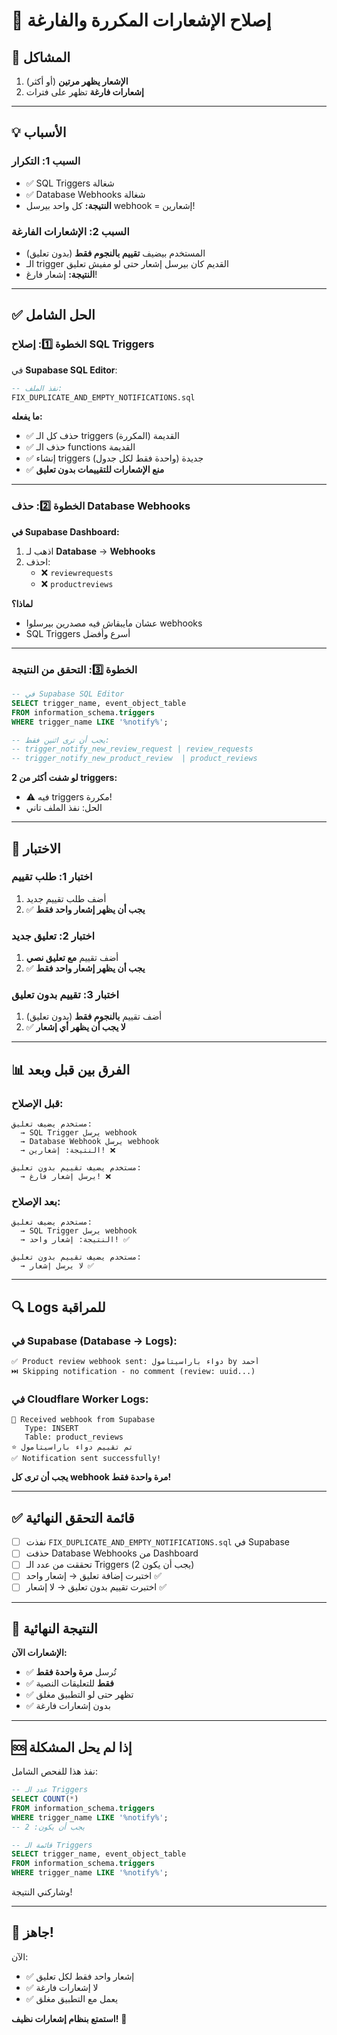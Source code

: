 # 🔧 إصلاح الإشعارات المكررة والفارغة

## 🐛 المشاكل

1. **الإشعار يظهر مرتين** (أو أكثر)
2. **إشعارات فارغة** تظهر على فترات

---

## 💡 الأسباب

### السبب 1: التكرار
- ✅ SQL Triggers شغالة
- ✅ Database Webhooks شغالة
- **النتيجة:** كل واحد بيرسل webhook = إشعارين!

### السبب 2: الإشعارات الفارغة
- المستخدم بيضيف **تقييم بالنجوم فقط** (بدون تعليق)
- الـ trigger القديم كان بيرسل إشعار حتى لو مفيش تعليق
- **النتيجة:** إشعار فارغ!

---

## ✅ الحل الشامل

### الخطوة 1️⃣: إصلاح SQL Triggers

في **Supabase SQL Editor**:

```sql
-- نفذ الملف:
FIX_DUPLICATE_AND_EMPTY_NOTIFICATIONS.sql
```

**ما يفعله:**
- ✅ حذف كل الـ triggers القديمة (المكررة)
- ✅ حذف الـ functions القديمة
- ✅ إنشاء triggers جديدة (واحدة فقط لكل جدول)
- ✅ **منع الإشعارات للتقييمات بدون تعليق**

---

### الخطوة 2️⃣: حذف Database Webhooks

**في Supabase Dashboard:**

1. اذهب لـ **Database** → **Webhooks**
2. احذف:
   - ❌ `reviewrequests`
   - ❌ `productreviews`

**لماذا؟**
- عشان مايبقاش فيه مصدرين بيرسلوا webhooks
- SQL Triggers أسرع وأفضل

---

### الخطوة 3️⃣: التحقق من النتيجة

```sql
-- في Supabase SQL Editor
SELECT trigger_name, event_object_table
FROM information_schema.triggers
WHERE trigger_name LIKE '%notify%';

-- يجب أن ترى اثنين فقط:
-- trigger_notify_new_review_request | review_requests
-- trigger_notify_new_product_review  | product_reviews
```

**لو شفت أكثر من 2 triggers:**
- ⚠️ فيه triggers مكررة!
- الحل: نفذ الملف تاني

---

## 🧪 الاختبار

### اختبار 1: طلب تقييم
1. أضف طلب تقييم جديد
2. ✅ **يجب أن يظهر إشعار واحد فقط**

### اختبار 2: تعليق جديد
1. أضف تقييم **مع تعليق نصي**
2. ✅ **يجب أن يظهر إشعار واحد فقط**

### اختبار 3: تقييم بدون تعليق
1. أضف تقييم **بالنجوم فقط** (بدون تعليق)
2. ✅ **لا يجب أن يظهر أي إشعار**

---

## 📊 الفرق بين قبل وبعد

### قبل الإصلاح:
```
مستخدم يضيف تعليق:
  → SQL Trigger يرسل webhook
  → Database Webhook يرسل webhook
  → النتيجة: إشعارين! ❌

مستخدم يضيف تقييم بدون تعليق:
  → يرسل إشعار فارغ! ❌
```

### بعد الإصلاح:
```
مستخدم يضيف تعليق:
  → SQL Trigger يرسل webhook
  → النتيجة: إشعار واحد! ✅

مستخدم يضيف تقييم بدون تعليق:
  → لا يرسل إشعار ✅
```

---

## 🔍 Logs للمراقبة

### في Supabase (Database → Logs):
```
✅ Product review webhook sent: دواء باراسيتامول by أحمد
⏭️ Skipping notification - no comment (review: uuid...)
```

### في Cloudflare Worker Logs:
```
📩 Received webhook from Supabase
   Type: INSERT
   Table: product_reviews
⭐ تم تقييم دواء باراسيتامول
✅ Notification sent successfully!
```

**يجب أن ترى كل webhook مرة واحدة فقط!**

---

## ✅ قائمة التحقق النهائية

- [ ] نفذت `FIX_DUPLICATE_AND_EMPTY_NOTIFICATIONS.sql` في Supabase
- [ ] حذفت Database Webhooks من Dashboard
- [ ] تحققت من عدد الـ Triggers (يجب أن يكون 2)
- [ ] اختبرت إضافة تعليق → إشعار واحد ✅
- [ ] اختبرت تقييم بدون تعليق → لا إشعار ✅

---

## 🎯 النتيجة النهائية

**الإشعارات الآن:**
- ✅ تُرسل **مرة واحدة فقط**
- ✅ **فقط** للتعليقات النصية
- ✅ تظهر حتى لو التطبيق مغلق
- ✅ بدون إشعارات فارغة

---

## 🆘 إذا لم يحل المشكلة

نفذ هذا للفحص الشامل:
```sql
-- عدد الـ Triggers
SELECT COUNT(*) 
FROM information_schema.triggers 
WHERE trigger_name LIKE '%notify%';
-- يجب أن يكون: 2

-- قائمة الـ Triggers
SELECT trigger_name, event_object_table
FROM information_schema.triggers
WHERE trigger_name LIKE '%notify%';
```

وشاركني النتيجة!

---

## 🎉 جاهز!

الآن:
- ✅ إشعار واحد فقط لكل تعليق
- ✅ لا إشعارات فارغة
- ✅ يعمل مع التطبيق مغلق

**استمتع بنظام إشعارات نظيف!** 🚀
